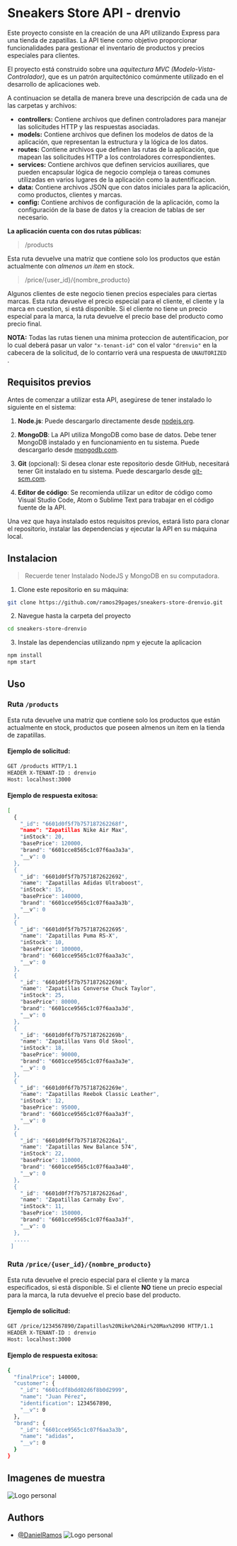 # Sneakers Store API - drenvio

Este proyecto consiste en la creación de una API utilizando Express para una tienda de zapatillas. La API tiene como objetivo proporcionar funcionalidades para gestionar el inventario de productos y precios especiales para clientes.

El proyecto está construido sobre una _aquitectura MVC (Modelo-Vista-Controlador)_, que es un patrón arquitectónico comúnmente utilizado en el desarrollo de aplicaciones web.

A continuacion se detalla de manera breve una descripción de cada una de las carpetas y archivos:

- **controllers:** Contiene archivos que definen controladores para manejar las solicitudes HTTP y las respuestas asociadas.
- **models:** Contiene archivos que definen los modelos de datos de la aplicación, que representan la estructura y la lógica de los datos.
 - **routes:** Contiene archivos que definen las rutas de la aplicación, que mapean las solicitudes HTTP a los controladores correspondientes.
- **services:** Contiene archivos que definen servicios auxiliares, que pueden encapsular lógica de negocio compleja o tareas comunes utilizadas en varios lugares de la aplicación como la autentificacion.
- **data:** Contiene archivos JSON que con datos iniciales para la aplicación, como productos, clientes y marcas.
- **config:** Contiene archivos de configuración de la aplicación, como la configuración de la base de datos y la creacion de tablas de ser necesario.

**La aplicación cuenta con dos rutas públicas:**

> /products

Esta ruta devuelve una matriz que contiene solo los productos que están actualmente con _almenos un item_ en stock.

> /price/{user_id}/{nombre_producto} 

Algunos clientes de este negocio tienen precios especiales para ciertas marcas. Esta ruta devuelve el precio especial para el cliente, el cliente y la marca en cuestion, si está disponible. Si el cliente no tiene un precio especial para la marca, la ruta devuelve el precio base del producto como precio final.

**NOTA:** Todas las rutas tienen una minima proteccion de autentificacion, por lo cual deberá pasar un valor ```"x-tenant-id"``` con el valor ```"drenvio"``` en la cabecera de la solicitud, de lo contarrio verá una respuesta de ```UNAUTORIZED ```.

## Requisitos previos

Antes de comenzar a utilizar esta API, asegúrese de tener instalado lo siguiente en el sistema:

1. **Node.js**: Puede descargarlo directamente desde [nodejs.org](https://nodejs.org/).

2. **MongoDB**: La API utiliza MongoDB como base de datos. Debe tener MongoDB instalado y en funcionamiento en tu sistema. Puede descargarlo desde [mongodb.com](https://www.mongodb.com/).

3. **Git** (opcional): Si desea clonar este repositorio desde GitHub, necesitará tener Git instalado en tu sistema. Puede descargarlo desde [git-scm.com](https://git-scm.com/).

4. **Editor de código**: Se recomienda utilizar un editor de código como Visual Studio Code, Atom o Sublime Text para trabajar en el código fuente de la API.

Una vez que haya instalado estos requisitos previos, estará listo para clonar el repositorio, instalar las dependencias y ejecutar la API en su máquina local.

## Instalacion

> Recuerde tener Instalado NodeJS y MongoDB en su computadora.

1. Clone este repositorio en su máquina:

```sh
git clone https://github.com/ramos29pages/sneakers-store-drenvio.git
```

2. Navegue hasta la carpeta del proyecto
```sh
cd sneakers-store-drenvio
```

3. Instale las dependencias utilizando npm y ejecute la aplicacion
```sh
npm install
npm start
```

## Uso

### Ruta  ```/products```

Esta ruta devuelve una matriz que contiene solo los productos que están actualmente en stock, productos que poseen almenos un item en la tienda de zapatillas.

#### Ejemplo de solicitud:

```bash
GET /products HTTP/1.1
HEADER X-TENANT-ID : drenvio
Host: localhost:3000
```
#### Ejemplo de respuesta exitosa:

```sh
[
  {
    "_id": "6601d0f5f7b757187262268f",
    "name": "Zapatillas Nike Air Max",
    "inStock": 20,
    "basePrice": 120000,
    "brand": "6601cce8565c1c07f6aa3a3a",
    "__v": 0
  },
  {
    "_id": "6601d0f5f7b7571872622692",
    "name": "Zapatillas Adidas Ultraboost",
    "inStock": 15,
    "basePrice": 140000,
    "brand": "6601cce9565c1c07f6aa3a3b",
    "__v": 0
  },
  {
    "_id": "6601d0f5f7b7571872622695",
    "name": "Zapatillas Puma RS-X",
    "inStock": 10,
    "basePrice": 100000,
    "brand": "6601cce9565c1c07f6aa3a3c",
    "__v": 0
  },
  {
    "_id": "6601d0f5f7b7571872622698",
    "name": "Zapatillas Converse Chuck Taylor",
    "inStock": 25,
    "basePrice": 80000,
    "brand": "6601cce9565c1c07f6aa3a3d",
    "__v": 0
  },
  {
    "_id": "6601d0f6f7b757187262269b",
    "name": "Zapatillas Vans Old Skool",
    "inStock": 18,
    "basePrice": 90000,
    "brand": "6601cce9565c1c07f6aa3a3e",
    "__v": 0
  },
  {
    "_id": "6601d0f6f7b757187262269e",
    "name": "Zapatillas Reebok Classic Leather",
    "inStock": 12,
    "basePrice": 95000,
    "brand": "6601cce9565c1c07f6aa3a3f",
    "__v": 0
  },
  {
    "_id": "6601d0f6f7b75718726226a1",
    "name": "Zapatillas New Balance 574",
    "inStock": 22,
    "basePrice": 110000,
    "brand": "6601cce9565c1c07f6aa3a40",
    "__v": 0
  },
  {
    "_id": "6601d0f7f7b75718726226ad",
    "name": "Zapatillas Carnaby Evo",
    "inStock": 11,
    "basePrice": 150000,
    "brand": "6601cce9565c1c07f6aa3a3f",
    "__v": 0
  },
  .....
 ]
```

### Ruta  ```/price/{user_id}/{nombre_producto}```

Esta ruta devuelve el precio especial para el cliente y la marca especificados, si está disponible. Si el cliente **NO** tiene un precio especial para la marca, la ruta devuelve el precio base del producto.

#### Ejemplo de solicitud:
```sh
GET /price/1234567890/Zapatillas%20Nike%20Air%20Max%2090 HTTP/1.1
HEADER X-TENANT-ID : drenvio
Host: localhost:3000
```
#### Ejemplo de respuesta exitosa:

```sh
{
  "finalPrice": 140000,
  "customer": {
    "_id": "6601cdf8bdd02d6f8b0d2999",
    "name": "Juan Pérez",
    "identification": 1234567890,
    "__v": 0
  },
  "brand": {
    "_id": "6601cce9565c1c07f6aa3a3b",
    "name": "adidas",
    "__v": 0
  }
}
```

## Imagenes de muestra

![Logo personal](https://i.ibb.co/rQJ08sx/imagen-2024-03-25-204629312.png)


## Authors

- [@DanielRamos](https://www.github.com/ramos29pages)
![Logo personal](https://i.ibb.co/W0g3jsk/logo.png)